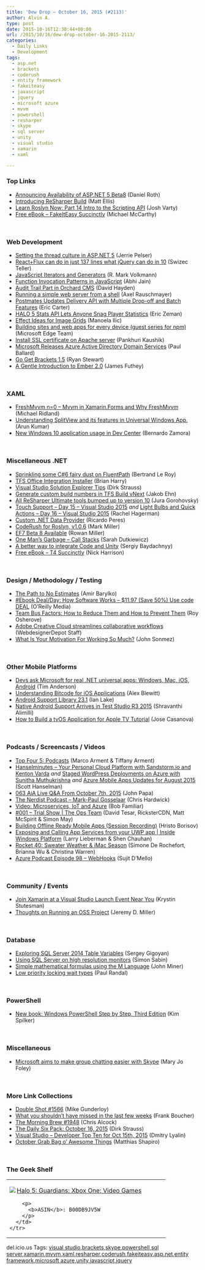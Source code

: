 ```yaml
---
title: 'Dew Drop – October 16, 2015 (#2113)'
author: Alvin A.
type: post
date: 2015-10-16T12:30:44+00:00
url: /2015/10/16/dew-drop-october-16-2015-2113/
categories:
  - Daily Links
  - Development
tags:
  - asp.net
  - brackets
  - coderush
  - entity framework
  - fakeiteasy
  - javascript
  - jquery
  - microsoft azure
  - mvvm
  - powershell
  - resharper
  - skype
  - sql server
  - unity
  - visual studio
  - xamarin
  - xaml

---
```

### <a name="top"></a>Top Links

  * <a href="http://blogs.msdn.com/b/webdev/archive/2015/10/15/announcing-availability-of-asp-net-5-beta8.aspx?WT.mc_id=DX_MVP4025064" target="_blank">Announcing Availability of ASP.NET 5 Beta8</a> (Daniel Roth)
  * <a href="http://blog.jetbrains.com/dotnet/2015/10/15/introducing-resharper-build/" target="_blank">Introducing ReSharper Build</a> (Matt Ellis)
  * <a href="https://joshvarty.wordpress.com/2015/10/15/learn-roslyn-now-part-14-intro-to-the-scripting-api/" target="_blank">Learn Roslyn Now: Part 14 Intro to the Scripting API</a> (Josh Varty)
  * <a href="http://www.syncfusion.com/resources/techportal/details/ebooks/fakeiteasy" target="_blank">Free eBook &#8211; FakeItEasy Succinctly</a> (Michael McCarthy)

&nbsp;

### <a name="web"></a>Web Development

  * <a href="http://www.jerriepelser.com/blog/setting-thread-culture-aspnet5" target="_blank">Setting the thread culture in ASP.NET 5</a> (Jerrie Pelser)
  * <a href="http://swizec.com/blog/reactflux-can-do-in-just-137-lines-what-jquery-can-do-in-10/swizec/6740?utm_source=javascriptweekly&utm_medium=email" target="_blank">React+Flux can do in just 137 lines what jQuery can do in 10</a> (Swizec Teller)
  * <a href="http://www.ociweb.com/resources/publications/sett/javascript-iterators-and-generators/?utm_source=javascriptweekly&utm_medium=email" target="_blank">JavaScript Iterators and Generators</a> (R. Mark Volkmann)
  * <a href="http://www.abhijainsblog.com/2015/10/function-invocation-patterns-javascript.html" target="_blank">Function Invocation Patterns in JavaScript</a> (Abhi Jain)
  * <a href="http://www.davidhayden.me:80/blog/audit-trail-part-in-orchard-cms" target="_blank">Audit Trail Part in Orchard CMS</a> (David Hayden)
  * <a href="http://feedproxy.google.com/~r/2ality/~3/7mdLvvtHsvs/http-server-nodejs.html" target="_blank">Running a simple web server from a shell</a> (Axel Rauschmayer)
  * <a href="http://feedproxy.google.com/~r/ProgrammableWeb/~3/W3hRWCMvk0s/15" target="_blank">Postmates Updates Delivery API with Multiple Drop-off and Batch Features</a> (Eric Carter)
  * <a href="http://feedproxy.google.com/~r/ProgrammableWeb/~3/ALDCI7vPKos/15" target="_blank">HALO 5 Stats API Lets Anyone Snag Player Statistics</a> (Eric Zeman)
  * <a href="http://feedproxy.google.com/~r/tympanus/~3/I4v7Nf4SiBE/" target="_blank">Effect Ideas for Image Grids</a> (Manoela Ilic)
  * <a href="http://blogs.windows.com/msedgedev/2015/10/15/building-sites-and-web-apps-for-every-device-guest-series-for-npm/?WT.mc_id=DX_MVP4025064" target="_blank">Building sites and web apps for every device (guest series for npm)</a> (Microsoft Edge Team)
  * <a href="http://blogs.quovantis.com/install-ssl-certificate-on-apache-server/" target="_blank">Install SSL certificate on Apache server</a> (Pankhuri Kaushik)
  * <a href="http://www.wintellect.com/devcenter/paulballard/microsoft-releases-azure-active-directory-domain-services" target="_blank">Microsoft Releases Azure Active Directory Domain Services</a> (Paul Ballard)
  * <a href="http://blog.brackets.io/2015/10/15/go-get-brackets-1-5/" target="_blank">Go Get Brackets 1.5</a> (Ryan Stewart)
  * <a href="https://medium.com/@jamesfuthey/a-gentle-introduction-to-ember-2-0-8ef1f378ee4" target="_blank">A Gentle Introduction to Ember 2.0</a> (James Futhey)

&nbsp;

### <a name="silverlight"></a>XAML

  * <a href="http://www.michaelridland.com/xamarin/mvvminxamarinformsfreshmvvm/" target="_blank">FreshMvvm n=0 – Mvvm in Xamarin.Forms and Why FreshMvvm</a> (Michael Ridland)
  * <a href="http://dailydotnettips.com/2015/10/15/understanding-splitview-and-its-features-in-universal-windows-app/" target="_blank">Understanding SplitView and its features in Universal Windows App.</a> (Arun Kumar)
  * <a href="http://blogs.windows.com/buildingapps/2015/10/15/new-windows-10-application-usage-in-dev-center/?WT.mc_id=DX_MVP4025064" target="_blank">New Windows 10 application usage in Dev Center</a> (Bernardo Zamora)

&nbsp;

### <a name="dotnet"></a>Miscellaneous .NET

  * <a href="http://weblogs.asp.net:80/bleroy/sprinkling-some-c-6-fairy-dust-on-fluentpath?WT.mc_id=DX_MVP4025064" target="_blank">Sprinkling some C#6 fairy dust on FluentPath</a> (Bertrand Le Roy)
  * <a href="http://blogs.msdn.com/b/bharry/archive/2015/10/15/tfs-office-integration-installer.aspx?WT.mc_id=DX_MVP4025064" target="_blank">TFS Office Integration Installer</a> (Brian Harry)
  * <a href="http://www.dirkstrauss.com/visual-studio-solution-explorer-tips/" target="_blank">Visual Studio Solution Explorer Tips</a> (Dirk Strauss)
  * <a href="http://feedproxy.google.com/~r/geekswithblogs/~3/azOkuheeV0g/generate-custom-build-numbers-in-tfs-build-vnext.aspx" target="_blank">Generate custom build numbers in TFS Build vNext</a> (Jakob Ehn)
  * <a href="http://blog.jetbrains.com/dotnet/2015/10/16/all-resharper-ultimate-tools-bumped-up-to-version-10/" target="_blank">All ReSharper Ultimate tools bumped up to version 10</a> (Jura Gorohovsky)
  * <a href="http://blog.falafel.com/touch-support-day-15-visual-studio-2015/" target="_blank">Touch Support – Day 15 – Visual Studio 2015</a> _and_ <a href="http://blog.falafel.com/light-bulbs-and-quick-actions-day-16-visual-studio-2015/" target="_blank">Light Bulbs and Quick Actions – Day 16 – Visual Studio 2015</a> (Rachel Hagerman)
  * <a href="http://weblogs.asp.net:80/ricardoperes/custom-net-data-provider?WT.mc_id=DX_MVP4025064" target="_blank">Custom .NET Data Provider</a> (Ricardo Peres)
  * <a href="https://community.devexpress.com:443/blogs/markmiller/archive/2015/10/15/coderush-for-roslyn-v1-0-6.aspx" target="_blank">CodeRush for Roslyn, v1.0.6</a> (Mark Miller)
  * <a href="http://blogs.msdn.com/b/adonet/archive/2015/10/15/ef7-beta-8-available.aspx?WT.mc_id=DX_MVP4025064" target="_blank">EF7 Beta 8 Available</a> (Rowan Miller)
  * <a href="http://codinggeekette.com/one-mans-garbage-call-stacks/" target="_blank">One Man’s Garbage – Call Stacks</a> (Sarah Dutkiewicz)
  * <a href="http://feedproxy.google.com/~r/CanDevs/~3/yfvzH0j5DtM/a-better-way-to-integrate-code-and-unity.aspx" target="_blank">A better way to integrate Code and Unity</a> (Sergiy Baydachnyy)
  * <a href="http://www.syncfusion.com/resources/techportal/details/ebooks/t4succinctly" target="_blank">Free eBook &#8211; T4 Succinctly</a> (Nick Harrison)

&nbsp;

### <a name="design"></a>Design / Methodology / Testing

  * <a href="http://feedproxy.google.com/~r/CanDevs/~3/ErkT5Um22h8/the-path-to-no-estimates.aspx" target="_blank">The Path to No Estimates</a> (Amir Barylko)
  * <a href="http://feedproxy.google.com/~r/oreilly/news/~3/m4_E2KEB2_g/9781593276669.do" target="_blank">#Ebook Deal/Day: How Software Works &#8211; $11.97 (Save 50%) Use code DEAL</a> (O&#8217;Reilly Media)
  * <a href="http://feedproxy.google.com/~r/5whys/~3/zYC6k7xRiVg/team-bus-factors-how-to-reduce-them-and-how-to-prevent-them.html" target="_blank">Team Bus Factors: How to Reduce Them and How to Prevent Them</a> (Roy Osherove)
  * <a href="http://www.webdesignerdepot.com/2015/10/adobe-creative-cloud-streamlines-collaborative-workflows/" target="_blank">Adobe Creative Cloud streamlines collaborative workflows</a> (WebdesignerDepot Staff)
  * <a href="http://simpleprogrammer.com/2015/10/15/what-is-your-motivation-for-working-so-much/" target="_blank">What Is Your Motivation For Working So Much?</a> (John Sonmez)

&nbsp;

### <a name="mobile"></a>Other Mobile Platforms

  * <a href="http://www.theregister.co.uk/2015/10/14/developers_ask_microsoft_for_real_net_universal_apps_windows_mac_ios_and_android/" target="_blank">Devs ask Microsoft for real .NET universal apps: Windows, Mac, iOS, Android</a> (Tim Anderson)
  * <a href="http://www.infoq.com/articles/ios-9-bitcode?utm_campaign=infoq_content&utm_source=infoq&utm_medium=feed&utm_term=global" target="_blank">Understanding Bitcode for iOS Applications</a> (Alex Blewitt)
  * <a href="http://feedproxy.google.com/~r/blogspot/hsDu/~3/fuKUZ_UhWlk/android-support-library-231.html" target="_blank">Android Support Library 23.1</a> (Ian Lake)
  * <a href="http://tracking.feedpress.it/link/10828/1881176" target="_blank">Native Android Support Arrives in Test Studio R3 2015</a> (Shravanthi Alimilli)
  * <a href="http://josecasanova.com/blog/how-to-build-a-tvos-application-for-apple-tv-tutorial/?utm_source=javascriptweekly&utm_medium=email" target="_blank">How to Build a tvOS Application for Apple TV Tutorial</a> (Jose Casanova)

&nbsp;

### <a name="podcasts"></a>Podcasts / Screencasts / Videos

  * <a href="http://relay.fm/topfour/5" target="_blank">Top Four 5: Podcasts</a> (Marco Arment & Tiffany Arment)
  * <a href="http://www.hanselminutes.com/default.aspx?ShowID=16490" target="_blank">Hanselminutes &#8211; Your Personal Cloud Platform with Sandstorm.io and Kenton Varda</a> _and_ <a href="https://channel9.msdn.com/Shows/Azure-Friday/Staged-WordPress-Deployments-on-Azure-with-Sunitha-Muthukrishna?WT.mc_id=DX_MVP4025064" target="_blank">Staged WordPress Deployments on Azure with Sunitha Muthukrishna</a> _and_ <a href="https://channel9.msdn.com/Shows/Azure-Friday/Azure-Mobile-Apps-Updates-for-August-2015?WT.mc_id=DX_MVP4025064" target="_blank">Azure Mobile Apps Updates for August 2015</a> (Scott Hanselman)
  * <a href="https://devchat.tv/adventures-in-angular/063-aia-live-q-a-from-october-7th-2015" target="_blank">063 AiA Live Q&A From October 7th, 2015</a> (John Papa)
  * <a href="http://nerdist.libsyn.com/mark-paul-gosselaar" target="_blank">The Nerdist Podcast &#8211; Mark-Paul Gosselaar</a> (Chris Hardwick)
  * <a href="http://theundocumentedapi.com/2015/10/15/video-microservices-iot-and-azure/" target="_blank">Video: Microservices, IoT and Azure</a> (Bob Familiar)
  * <a href="https://channel9.msdn.com/Shows/The-Ops-Team/001-Trial-Show?WT.mc_id=DX_MVP4025064" target="_blank">#001 &#8211; Trial Show | The Ops Team</a> (David Tesar, RicksterCDN, Matt McSpirit & Simon May)
  * <a href="http://developer.telerik.com/products/building-offline-ready-mobile-apps-session-recording/" target="_blank">Building Offline Ready Mobile Apps (Session Recording)</a> (Hristo Borisov)
  * <a href="https://channel9.msdn.com/Shows/Inside-Windows-Platform/Exposing-and-Calling-App-Services-from-your-UWP-app?WT.mc_id=DX_MVP4025064" target="_blank">Exposing and Calling App Services from your UWP app | Inside Windows Platform</a> (Larry Lieberman & Shen Chauhan)
  * <a href="http://relay.fm/rocket/40" target="_blank">Rocket 40: Sweater Weather & iMac Season</a> (Simone De Rochefort, Brianna Wu & Christina Warren)
  * <a href="http://azpodcast.azurewebsites.net/post/Episode-98-WebHooks" target="_blank">Azure Podcast Episode 98 &#8211; WebHooks</a> (Sujit D&#8217;Mello)

&nbsp;

### <a name="events"></a>Community / Events

  * <a href="https://blog.xamarin.com/join-xamarin-at-a-visual-studio-launch-event-near-you/" target="_blank">Join Xamarin at a Visual Studio Launch Event Near You</a> (Krystin Stutesman)
  * <a href="http://jeremydmiller.com/2015/10/15/thoughts-on-running-an-oss-project/" target="_blank">Thoughts on Running an OSS Project</a> (Jeremy D. Miller)

&nbsp;

### <a name="sql"></a>Database

  * <a href="http://feedproxy.google.com/~r/MSSQLTips-LatestSqlServerTips/~3/MtJYD0FvPz8/tip.asp" target="_blank">Exploring SQL Server 2014 Table Variables</a> (Sergey Gigoyan)
  * <a href="http://feedproxy.google.com/~r/SimonsSqlServerStuff/~3/NLdsqBQi1oA/using-sql-server-on-high-resolution-monitors.aspx" target="_blank">Using SQL Server on high resolution monitors</a> (Simon Sabin)
  * <a href="http://feedproxy.google.com/~r/MSSQLTips-LatestSqlServerTips/~3/zy9zSMQiqGI/tip.asp" target="_blank">Simple mathematical formulas using the M Language</a> (John Miner)
  * <a href="http://feedproxy.google.com/~r/PaulSRandal/~3/yZuELuaLFjc/" target="_blank">Low priority locking wait types</a> (Paul Randal)

&nbsp;

### <a name="ps"></a>PowerShell

  * <a href="http://blogs.msdn.com/b/microsoft_press/archive/2015/10/15/new-book-windows-powershell-step-by-step-third-edition.aspx?WT.mc_id=DX_MVP4025064" target="_blank">New book: Windows PowerShell Step by Step, Third Edition</a> (Kim Spilker)

&nbsp;

### <a name="misc"></a>Miscellaneous

  * <a href="http://zdnet.com.feedsportal.com/c/35462/f/675660/s/4ab455dd/sc/15/l/0L0Szdnet0N0Carticle0Cmicrosoft0Eaims0Eto0Emake0Egroup0Echatting0Eeasier0Ewith0Eskype0C0Tftag0FRSSbaffb68/story01.htm" target="_blank">Microsoft aims to make group chatting easier with Skype</a> (Mary Jo Foley)

&nbsp;

### <a name="links"></a>More Link Collections

  * <a href="http://afreshcup.com/home/2015/10/15/double-shot-1566.html" target="_blank">Double Shot #1566</a> (Mike Gunderloy)
  * <a href="http://www.frankysnotes.com/2015/10/what-you-shouldnt-have-missed-in-last.html" target="_blank">What you shouldn&#8217;t have missed in the last few weeks</a> (Frank Boucher)
  * <a href="http://feedproxy.google.com/~r/ReflectivePerspective/~3/3P8mD2c_pSs/" target="_blank">The Morning Brew #1948</a> (Chris Alcock)
  * <a href="http://www.dirkstrauss.com/apache-cordova-visual-studio-tools/" target="_blank">The Daily Six Pack: October 16, 2015</a> (Dirk Strauss)
  * <a href="http://www.lyalin.com/2015/10/15/visual-studio-developer-top-ten-for-oct-15th-2015/" target="_blank">Visual Studio – Developer Top Ten for Oct 15th, 2015</a> (Dmitry Lyalin)
  * <a href="http://matthiasshapiro.com/2015/10/16/october-grab-bag-o-awesome-things/" target="_blank">October Grab Bag o’ Awesome Things</a> (Matthias Shapiro)

&nbsp;

### <a name="shelf"></a>The Geek Shelf

<div id="scid:7dc1bd33-94bd-46fd-a20b-0131235bcd47:d8d9baf9-e985-46a5-857c-5ea4506cd6c3" class="wlWriterEditableSmartContent" style="float: none; padding-bottom: 0px; padding-top: 0px; padding-left: 0px; margin: 0px; display: inline; padding-right: 0px">
  <table cellspacing="0" cellpadding="2" width="400" border="0" unselectable="on">
    <tr>
      <td valign="top" width="400">
        <p>
          <a title="Halo 5: Guardians: Xbox One: Video Games" href="http://www.amazon.com/exec/obidos/ASIN/B00DB9JV5W/amavin-20"><img data-recalc-dims="1" decoding="async" src="https://i0.wp.com/images.amazon.com/images/P/B00DB9JV5W.01.MZZZZZZZ.jpg?w=660" border="0" align="left" style="float:left" />Halo 5: Guardians: Xbox One: Video Games</a>
        </p>
        
        <p>
          <b>ASIN</b>: B00DB9JV5W
        </p>
      </td>
    </tr>
  </table>
</div>

<div id="scid:0767317B-992E-4b12-91E0-4F059A8CECA8:6691c68a-c8be-4421-a702-a4ac04c39a93" class="wlWriterEditableSmartContent" style="float: none; padding-bottom: 0px; padding-top: 0px; padding-left: 0px; margin: 0px; display: inline; padding-right: 0px">
  del.icio.us Tags: <a href="http://del.icio.us/popular/visual+studio" rel="tag">visual studio</a>,<a href="http://del.icio.us/popular/brackets" rel="tag">brackets</a>,<a href="http://del.icio.us/popular/skype" rel="tag">skype</a>,<a href="http://del.icio.us/popular/powershell" rel="tag">powershell</a>,<a href="http://del.icio.us/popular/sql+server" rel="tag">sql server</a>,<a href="http://del.icio.us/popular/xamarin" rel="tag">xamarin</a>,<a href="http://del.icio.us/popular/mvvm" rel="tag">mvvm</a>,<a href="http://del.icio.us/popular/xaml" rel="tag">xaml</a>,<a href="http://del.icio.us/popular/resharper" rel="tag">resharper</a>,<a href="http://del.icio.us/popular/coderush" rel="tag">coderush</a>,<a href="http://del.icio.us/popular/fakeiteasy" rel="tag">fakeiteasy</a>,<a href="http://del.icio.us/popular/asp.net" rel="tag">asp.net</a>,<a href="http://del.icio.us/popular/entity+framework" rel="tag">entity framework</a>,<a href="http://del.icio.us/popular/microsoft+azure" rel="tag">microsoft azure</a>,<a href="http://del.icio.us/popular/unity" rel="tag">unity</a>,<a href="http://del.icio.us/popular/javascript" rel="tag">javascript</a>,<a href="http://del.icio.us/popular/jquery" rel="tag">jquery</a>
</div>